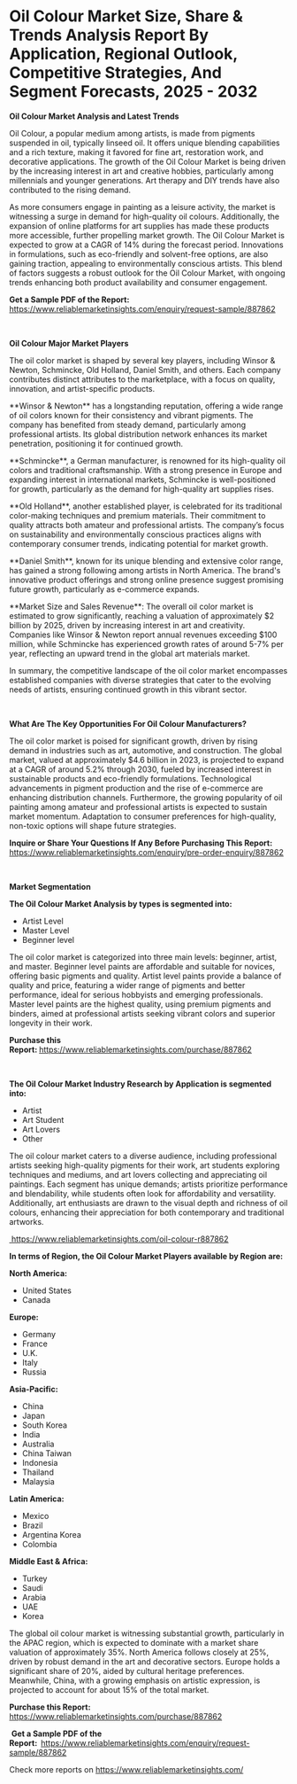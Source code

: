 <p><h1>Oil Colour Market Size, Share & Trends Analysis Report By Application, Regional Outlook, Competitive Strategies, And Segment Forecasts, 2025 - 2032</h1></p><p><strong>Oil Colour Market Analysis and Latest Trends</strong></p>
<p><p>Oil Colour, a popular medium among artists, is made from pigments suspended in oil, typically linseed oil. It offers unique blending capabilities and a rich texture, making it favored for fine art, restoration work, and decorative applications. The growth of the Oil Colour Market is being driven by the increasing interest in art and creative hobbies, particularly among millennials and younger generations. Art therapy and DIY trends have also contributed to the rising demand.</p><p>As more consumers engage in painting as a leisure activity, the market is witnessing a surge in demand for high-quality oil colours. Additionally, the expansion of online platforms for art supplies has made these products more accessible, further propelling market growth. The Oil Colour Market is expected to grow at a CAGR of 14% during the forecast period. Innovations in formulations, such as eco-friendly and solvent-free options, are also gaining traction, appealing to environmentally conscious artists. This blend of factors suggests a robust outlook for the Oil Colour Market, with ongoing trends enhancing both product availability and consumer engagement.</p></p>
<p><strong>Get a Sample PDF of the Report:&nbsp;</strong> <a href="https://www.reliablemarketinsights.com/enquiry/request-sample/887862?utm_campaign=3571&utm_medium=2&utm_source=Github&utm_content=ia&utm_term=04042025&utm_id=oil-colour">https://www.reliablemarketinsights.com/enquiry/request-sample/887862</a></p>
<p>&nbsp;</p>
<p><strong>Oil Colour Major Market Players</strong></p>
<p><p>The oil color market is shaped by several key players, including Winsor & Newton, Schmincke, Old Holland, Daniel Smith, and others. Each company contributes distinct attributes to the marketplace, with a focus on quality, innovation, and artist-specific products.</p><p>**Winsor & Newton** has a longstanding reputation, offering a wide range of oil colors known for their consistency and vibrant pigments. The company has benefited from steady demand, particularly among professional artists. Its global distribution network enhances its market penetration, positioning it for continued growth.</p><p>**Schmincke**, a German manufacturer, is renowned for its high-quality oil colors and traditional craftsmanship. With a strong presence in Europe and expanding interest in international markets, Schmincke is well-positioned for growth, particularly as the demand for high-quality art supplies rises.</p><p>**Old Holland**, another established player, is celebrated for its traditional color-making techniques and premium materials. Their commitment to quality attracts both amateur and professional artists. The company’s focus on sustainability and environmentally conscious practices aligns with contemporary consumer trends, indicating potential for market growth.</p><p>**Daniel Smith**, known for its unique blending and extensive color range, has gained a strong following among artists in North America. The brand's innovative product offerings and strong online presence suggest promising future growth, particularly as e-commerce expands.</p><p>**Market Size and Sales Revenue**: The overall oil color market is estimated to grow significantly, reaching a valuation of approximately $2 billion by 2025, driven by increasing interest in art and creativity. Companies like Winsor & Newton report annual revenues exceeding $100 million, while Schmincke has experienced growth rates of around 5-7% per year, reflecting an upward trend in the global art materials market.</p><p>In summary, the competitive landscape of the oil color market encompasses established companies with diverse strategies that cater to the evolving needs of artists, ensuring continued growth in this vibrant sector.</p></p>
<p>&nbsp;</p>
<p><strong>What Are The Key Opportunities For Oil Colour Manufacturers?</strong></p>
<p><p>The oil color market is poised for significant growth, driven by rising demand in industries such as art, automotive, and construction. The global market, valued at approximately $4.6 billion in 2023, is projected to expand at a CAGR of around 5.2% through 2030, fueled by increased interest in sustainable products and eco-friendly formulations. Technological advancements in pigment production and the rise of e-commerce are enhancing distribution channels. Furthermore, the growing popularity of oil painting among amateur and professional artists is expected to sustain market momentum. Adaptation to consumer preferences for high-quality, non-toxic options will shape future strategies.</p></p>
<p><strong>Inquire or Share Your Questions If Any Before Purchasing This Report:</strong> <a href="https://www.reliablemarketinsights.com/enquiry/pre-order-enquiry/887862?utm_campaign=3571&utm_medium=2&utm_source=Github&utm_content=ia&utm_term=04042025&utm_id=oil-colour">https://www.reliablemarketinsights.com/enquiry/pre-order-enquiry/887862</a></p>
<p>&nbsp;</p>
<p><strong>Market Segmentation</strong></p>
<p><strong>The Oil Colour Market Analysis by types is segmented into:</strong></p>
<p><ul><li>Artist Level</li><li>Master Level</li><li>Beginner level</li></ul></p>
<p><p>The oil color market is categorized into three main levels: beginner, artist, and master. Beginner level paints are affordable and suitable for novices, offering basic pigments and quality. Artist level paints provide a balance of quality and price, featuring a wider range of pigments and better performance, ideal for serious hobbyists and emerging professionals. Master level paints are the highest quality, using premium pigments and binders, aimed at professional artists seeking vibrant colors and superior longevity in their work.</p></p>
<p><strong>Purchase this Report:&nbsp;</strong><a href="https://www.reliablemarketinsights.com/purchase/887862?utm_campaign=3571&utm_medium=2&utm_source=Github&utm_content=ia&utm_term=04042025&utm_id=oil-colour">https://www.reliablemarketinsights.com/purchase/887862</a></p>
<p>&nbsp;</p>
<p><strong>The Oil Colour Market Industry Research by Application is segmented into:</strong></p>
<p><ul><li>Artist</li><li>Art Student</li><li>Art Lovers</li><li>Other</li></ul></p>
<p><p>The oil colour market caters to a diverse audience, including professional artists seeking high-quality pigments for their work, art students exploring techniques and mediums, and art lovers collecting and appreciating oil paintings. Each segment has unique demands; artists prioritize performance and blendability, while students often look for affordability and versatility. Additionally, art enthusiasts are drawn to the visual depth and richness of oil colours, enhancing their appreciation for both contemporary and traditional artworks.</p></p>
<p><a href="https://www.reliablemarketinsights.com/oil-colour-r887862?utm_campaign=3571&utm_medium=2&utm_source=Github&utm_content=ia&utm_term=04042025&utm_id=oil-colour">&nbsp;https://www.reliablemarketinsights.com/oil-colour-r887862</a></p>
<p><strong>In terms of Region, the Oil Colour Market Players available by Region are:</strong></p>
<p>
    <p> <strong> North America: </strong>
        <ul>
            <li>United States</li>
            <li>Canada</li>
        </ul>
        </p> 
    <p> <strong> Europe: </strong>
        <ul>
            <li>Germany</li>
            <li>France</li>
            <li>U.K.</li>
            <li>Italy</li>
            <li>Russia</li>
        </ul>
        </p> 
    <p> <strong> Asia-Pacific: </strong>
        <ul>
            <li>China</li>
            <li>Japan</li>
            <li>South Korea</li>
            <li>India</li>
            <li>Australia</li>
            <li>China Taiwan</li>
            <li>Indonesia</li>
            <li>Thailand</li>
            <li>Malaysia</li>
        </ul>
        </p> 
    <p> <strong> Latin America: </strong>
        <ul>
            <li>Mexico</li>
            <li>Brazil</li>
            <li>Argentina Korea</li>
            <li>Colombia</li>
        </ul>
        </p> 
    <p> <strong> Middle East & Africa: </strong>
        <ul>
            <li>Turkey</li>
            <li>Saudi</li>
            <li>Arabia</li>
            <li>UAE</li>
            <li>Korea</li>
        </ul>
    </p>
    </p>
<p><p>The global oil colour market is witnessing substantial growth, particularly in the APAC region, which is expected to dominate with a market share valuation of approximately 35%. North America follows closely at 25%, driven by robust demand in the art and decorative sectors. Europe holds a significant share of 20%, aided by cultural heritage preferences. Meanwhile, China, with a growing emphasis on artistic expression, is projected to account for about 15% of the total market.</p></p>
<p><strong>Purchase this Report: </strong><a href="https://www.reliablemarketinsights.com/purchase/887862?utm_campaign=3571&utm_medium=2&utm_source=Github&utm_content=ia&utm_term=04042025&utm_id=oil-colour">https://www.reliablemarketinsights.com/purchase/887862</a></p>
<p>&nbsp;<strong>Get a Sample PDF of the Report:&nbsp;&nbsp;</strong><a href="https://www.reliablemarketinsights.com/enquiry/request-sample/887862?utm_campaign=3571&utm_medium=2&utm_source=Github&utm_content=ia&utm_term=04042025&utm_id=oil-colour">https://www.reliablemarketinsights.com/enquiry/request-sample/887862</a></p>
<p><strong></strong></p>
<p>Check more reports on <a href="https://www.reliablemarketinsights.com/?utm_campaign=3571&utm_medium=2&utm_source=Github&utm_content=ia&utm_term=04042025&utm_id=oil-colour">https://www.reliablemarketinsights.com/</a></p>
